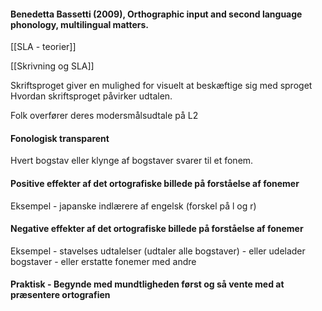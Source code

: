 #### Benedetta Bassetti (2009), Orthographic input and second language phonology, multilingual matters.

[[SLA - teorier]]

[[Skrivning og SLA]]


Skriftsproget giver en mulighed for visuelt at beskæftige sig med sproget 
Hvordan skriftsproget påvirker udtalen.

Folk overfører deres modersmålsudtale på L2



#### Fonologisk transparent 
Hvert bogstav eller klynge af bogstaver svarer til et fonem.

#### Positive effekter af det ortografiske billede på forståelse af fonemer 
Eksempel - japanske indlærere af engelsk (forskel på l og r)

#### Negative effekter af det ortografiske billede på forståelse af fonemer
Eksempel - stavelses udtalelser (udtaler alle bogstaver) - eller udelader bogstaver - eller erstatte fonemer med andre 

#### Praktisk - **Begynde med mundtligheden først og så vente med at præsentere ortografien** 

